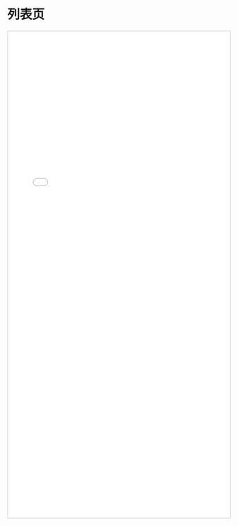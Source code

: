 # 列表页

<iframe width="100%" height="1100" src="/demos/business-components/dist/index.html?url=basic-list" loading="lazy" style="border: solid 1px #ccc" />